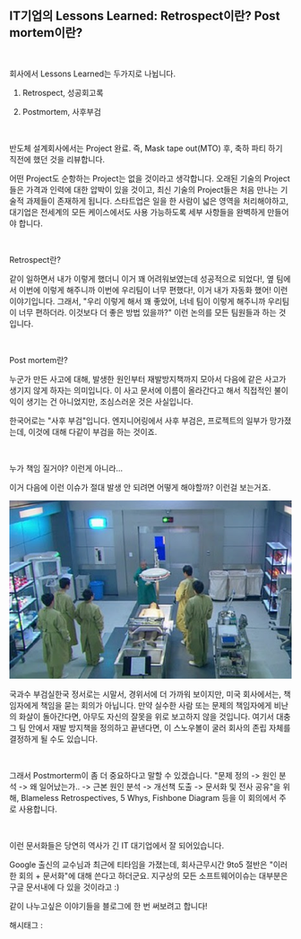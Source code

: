 ## IT기업의 Lessons Learned: Retrospect이란? Post mortem이란?

​

회사에서 Lessons Learned는 두가지로 나뉩니다.

1. Retrospect, 성공회고록

2. Postmortem, 사후부검

​

반도체 설계회사에서는 Project 완료. 즉, Mask tape out(MTO) 후, 축하 파티 하기 직전에 했던 것을 리뷰합니다.

어떤 Project도 순항하는 Project는 없을 것이라고 생각합니다. 오래된 기술의 Project들은 가격과 인력에 대한 압박이 있을 것이고, 최신 기술의 Project들은 처음 만나는 기술적 과제들이 존재하게 됩니다. 스타트업은 일을 한 사람이 넓은 영역을 처리해야하고, 대기업은 전세계의 모든 케이스에서도 사용 가능하도록 세부 사항들을 완벽하게 만들어야 합니다.

​

Retrospect란?

같이 일하면서 내가 이렇게 했더니 이거 꽤 어려워보였는데 성공적으로 되었다!, 옆 팀에서 이번에 이렇게 해주니까 이번에 우리팀이 너무 편했다!, 이거 내가 자동화 했어! 이런 이야기입니다. 그래서, "우리 이렇게 해서 꽤 좋았어, 너네 팀이 이렇게 해주니까 우리팀이 너무 편하더라. 이것보다 더 좋은 방법 있을까?" 이런 논의를 모든 팀원들과 하는 것입니다.

​

Post mortem란?

누군가 만든 사고에 대해, 발생한 원인부터 재발방지책까지 모아서 다음에 같은 사고가 생기지 않게 하자는 의미입니다. 이 사고 문서에 이름이 올라간다고 해서 직접적인 불이익이 생기는 건 아니었지만, 조심스러운 것은 사실입니다.

한국어로는 "사후 부검"입니다. 엔지니어링에서 사후 부검은, 프로젝트의 일부가 망가졌는데, 이것에 대해 다같이 부검을 하는 것이죠.

​

누가 책임 질거야? 이런게 아니라…

이거 다음에 이런 이슈가 절대 발생 안 되려면 어떻게 해야할까? 이런걸 보는거죠.

![0](./asset/0.png)

국과수 부검실한국 정서로는 시말서, 경위서에 더 가까워 보이지만, 미국 회사에서는, 책임자에게 책임을 묻는 회의가 아닙니다. 만약 실수한 사람 또는 문제의 책임자에게 비난의 화살이 돌아간다면, 아무도 자신의 잘못을 위로 보고하지 않을 것입니다. 여기서 대충 그 팀 안에서 재발 방지책을 정의하고 끝낸다면, 이 스노우볼이 굴러 회사의 존립 자체를 결정하게 될 수도 있습니다.

​

그래서 Postmorterm이 좀 더 중요하다고 말할 수 있겠습니다. "문제 정의 -> 원인 분석 -> 왜 일어났는가.. -> 근본 원인 분석 -> 개선책 도출 -> 문서화 및 전사 공유"을 위해, Blameless Retrospectives, 5 Whys, Fishbone Diagram 등을 이 회의에서 주로 사용합니다.

​

이런 문서화들은 당연히 역사가 긴 IT 대기업에서 잘 되어있습니다.

Google 출신의 교수님과 최근에 티타임을 가졌는데, 회사근무시간 9to5 절반은 "이러한 회의 + 문서화"에 대해 쓴다고 하더군요. 지구상의 모든 소프트웨어이슈는 대부분은 구글 문서내에 다 있을 것이라고 :)

같이 나누고싶은 이야기들을 블로그에 한 번 써보려고 합니다!

 해시태그 : 
